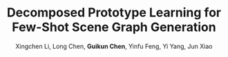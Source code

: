 ---
title: "Decomposed Prototype Learning for Few-Shot Scene Graph Generation"
author: "Xingchen Li, Long Chen, <b>Guikun Chen</b>, Yinfu Feng, Yi Yang, Jun Xiao"
collection: publications
# permalink: /publication/2009-10-01-paper-title-number-1
pdf: "https://arxiv.org/abs/2303.10863"
# date: 2019-01-01
venue: 'TOMM 2024'
# paperurl: 'http://academicpages.github.io/files/paper1.pdf'
# citation: 'Your Name, You. (2009). &quot;Paper Title Number 1.&quot; <i>Journal 1</i>. 1(1).'
---